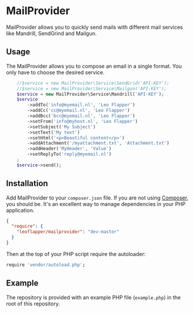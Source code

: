# MailProvider #

MailProvider allows you to quickly send mails with different mail services like Mandrill, SendGrind and Mailgun. 

## Usage ##
The MailProvider allows you to compose an email in a single format. You only have to choose the desired service.

```php
    //$service = new MailProvider\Service\SendGrid('API-KEY');
    //$service = new MailProvider\Service\Mailgun('API-KEY');
    $service = new MailProvider\Service\Mandrill('API-KEY');
    $service
        ->addTo('info@myemail.nl', 'Leo Flapper')
        ->addCc('cc@myemail.nl', 'Leo Flapper')
        ->addBcc('bcc@myemail.nl', 'Leo Flapper')
        ->setFrom('info@myhost.nl', 'Leo Flapper')
        ->setSubject('My Subject')
        ->setText('My text')
        ->setHtml('<p>Beautiful content</p>')
        ->addAttachment('/myattachment.txt', 'Attachment.txt')
        ->addHeader('MyHeader', 'Value')
        ->setReplyTo('reply@myemail.nl')
    ;
    $service->send();
```

## Installation ##
Add MailProvider to your `composer.json` file. If you are not using [Composer](http://getcomposer.org), you should be. It's an excellent way to manage dependencies in your PHP application. 

```json
{  
  "require": {
    "leoflapper/mailprovider": "dev-master"
  }
}
```

Then at the top of your PHP script require the autoloader:

```bash
require 'vendor/autoload.php';
```

## Example ##
The repository is provided with an example PHP file (`example.php`) in the root of this repository. 